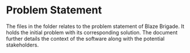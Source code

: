 # Problem Statement

The files in the folder relates to the problem statement of Blaze Brigade. It holds the initial problem with its corresponding solution. The document further details the context of the software along with the potential stakeholders.
